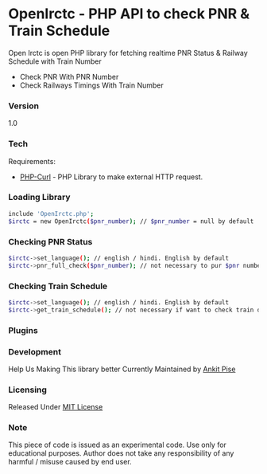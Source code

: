 # OpenIrctc - PHP API to check PNR & Train Schedule

Open Irctc is open PHP library for fetching realtime PNR Status & Railway Schedule with Train Number

  - Check PNR With PNR Number
  - Check Railways Timings With Train Number


### Version
1.0

### Tech

Requirements:

* [PHP-Curl] - PHP Library to make external HTTP request.

### Loading Library

```sh
include 'OpenIrctc.php';
$irctc = new OpenIrctc($pnr_number); // $pnr_number = null by default
```

### Checking PNR Status

```sh
$irctc->set_language(); // english / hindi. English by default
$irctc->pnr_full_check($pnr_number); // not necessary to pur $pnr number if initiated library with it.
```

### Checking Train Schedule

```sh
$irctc->set_language(); // english / hindi. English by default
$irctc->get_train_schedule(); // not necessary if want to check train details of given pnr or pass train number as a parameter
```

### Plugins


### Development

Help Us Making This library better
Currently Maintained by [Ankit Pise]

### Licensing
Released Under [MIT License]

### Note
This piece of code is issued as an experimental code. Use only for educational purposes. Author does not take any responsibility of any harmful / misuse caused by end user.

[PHP-Curl]:http://php.net/manual/en/book.curl.php
[Ankit Pise]:http://twitter.com/ankitpise
[MIT License]:https://github.com/ankitpise/OpenIrctc/blob/master/LICENSE
